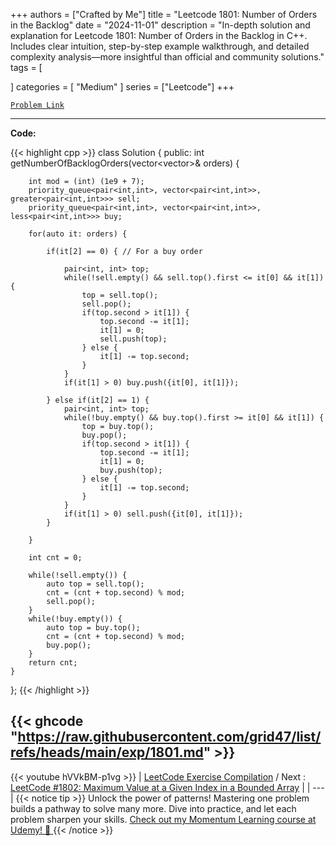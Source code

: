 
+++
authors = ["Crafted by Me"]
title = "Leetcode 1801: Number of Orders in the Backlog"
date = "2024-11-01"
description = "In-depth solution and explanation for Leetcode 1801: Number of Orders in the Backlog in C++. Includes clear intuition, step-by-step example walkthrough, and detailed complexity analysis—more insightful than official and community solutions."
tags = [
    
]
categories = [
    "Medium"
]
series = ["Leetcode"]
+++



[`Problem Link`](https://leetcode.com/problems/number-of-orders-in-the-backlog/description/)

---

**Code:**

{{< highlight cpp >}}
class Solution {
public:
    int getNumberOfBacklogOrders(vector<vector<int>>& orders) {
        
        int mod = (int) (1e9 + 7);
        priority_queue<pair<int,int>, vector<pair<int,int>>, greater<pair<int,int>>> sell;
        priority_queue<pair<int,int>, vector<pair<int,int>>, less<pair<int,int>>> buy;        
        
        for(auto it: orders) {
            
            if(it[2] == 0) { // For a buy order
                
                pair<int, int> top;
                while(!sell.empty() && sell.top().first <= it[0] && it[1]) {
                    top = sell.top();
                    sell.pop();
                    if(top.second > it[1]) {
                        top.second -= it[1];
                        it[1] = 0;
                        sell.push(top);
                    } else {
                        it[1] -= top.second;
                    }
                }
                if(it[1] > 0) buy.push({it[0], it[1]});
                
            } else if(it[2] == 1) {
                pair<int, int> top;
                while(!buy.empty() && buy.top().first >= it[0] && it[1]) {
                    top = buy.top();
                    buy.pop();
                    if(top.second > it[1]) {
                        top.second -= it[1];
                        it[1] = 0;
                        buy.push(top);
                    } else {
                        it[1] -= top.second;
                    }
                }
                if(it[1] > 0) sell.push({it[0], it[1]});              
            }
            
        }
        
        int cnt = 0;
        
        while(!sell.empty()) {
            auto top = sell.top();
            cnt = (cnt + top.second) % mod;
            sell.pop();
        }
        while(!buy.empty()) {
            auto top = buy.top();
            cnt = (cnt + top.second) % mod;
            buy.pop();
        }        
        return cnt;
    }
};
{{< /highlight >}}

{{< ghcode "https://raw.githubusercontent.com/grid47/list/refs/heads/main/exp/1801.md" >}}
---
{{< youtube hVVkBM-p1vg >}}
| [LeetCode Exercise Compilation](https://grid47.xyz/leetcode/) / Next : [LeetCode #1802: Maximum Value at a Given Index in a Bounded Array](https://grid47.xyz/posts/leetcode_1802) |
| --- |
{{< notice tip >}}
Unlock the power of patterns! Mastering one problem builds a pathway to solve many more. Dive into practice, and let each problem sharpen your skills. [Check out my Momentum Learning course at Udemy! 🚀 ](https://www.udemy.com/course/algorithms-and-data-structures-in-cpp/)
{{< /notice >}}

